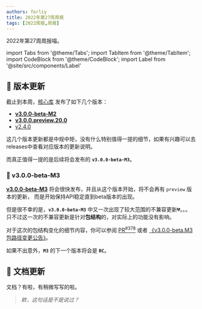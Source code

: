 ```yaml
---
authors: forliy
title: 2022年第27周周报
tags: [2022周报,周报]
---
```



2022年第27周周报喵。

<!--truncate-->

import Tabs from '@theme/Tabs';
import TabItem from '@theme/TabItem';
import CodeBlock from '@theme/CodeBlock';
import Label from '@site/src/components/Label'

## 🚀 版本更新

截止到本周，[核心库](https://github.com/ForteScarlet/simpler-robot) 发布了如下几个版本：

- [**v3.0.0-beta-M2**][v3bm2] 
- [**v3.0.0.preview.20.0**][v3p20.0]
- [v2.4.0][v2.4.0]

这几个版本更新都是中规中矩，没有什么特别值得一提的细节，如果有兴趣可以去releases中查看对应版本的更新说明。

而真正值得一提的是后续将会发布的 **`v3.0.0-beta-M3`**。

### 🚤 v3.0.0-beta-M3

[**v3.0.0-beta-M3**][v3bm3] 将会很快发布，并且从这个版本开始，将不会再有 `preview` 版本的更新，
而是开始保持API稳定直到beta版本的出现。

但是很不幸的是，**`v3.0.0-beta-M3`** 中又一次出现了较大范围的不兼容更新💔。。。
只不过这一次的不兼容更新是针对**包结构**的，对实际上的功能没有影响。

对于这次的包结构变化的细节内容，你可以参阅 [PR<sup>#378</sup>](https://github.com/ForteScarlet/simpler-robot/pull/378) 
或者 [《v3.0.0-beta.M3包路径变更公告》](../../../2022/07/06/announcement-package-rename)。

如果不出意外，**`M3`** 的下一个版本将会是 **`RC`**。


## 📖 文档更新

文档？有啦，有稍微写写的啦。

> *欸，这句话是不是说过？*


[v2.4.0]: https://github.com/ForteScarlet/simpler-robot/releases/tag/v2.4.0

[v3p20.0]: https://github.com/ForteScarlet/simpler-robot/releases/tag/v3.0.0.preview.20.0

[v3bm2]: https://github.com/ForteScarlet/simpler-robot/releases/tag/v3.0.0-beta-M2
[v3bm3]: https://github.com/ForteScarlet/simpler-robot/releases/tag/v3.0.0-beta-M3
